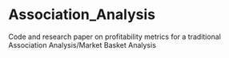# Association_Analysis
Code and research paper on profitability metrics for a traditional Association Analysis/Market Basket Analysis
